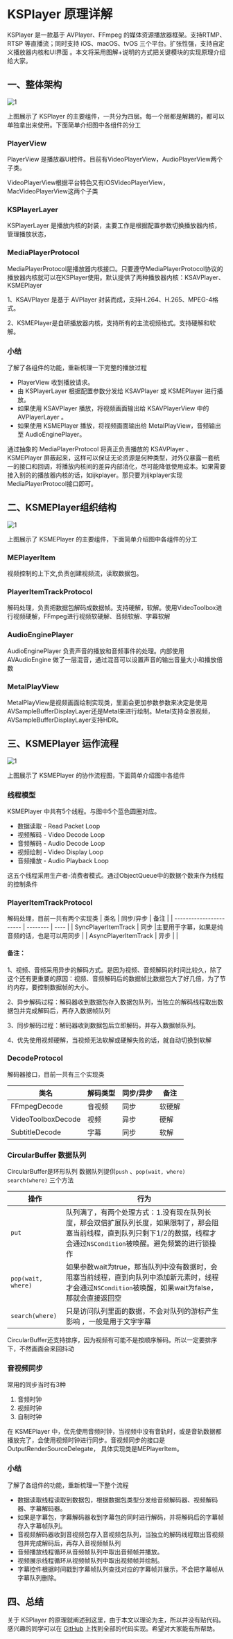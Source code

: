 # KSPlayer 原理详解

KSPlayer 是一款基于 AVPlayer、FFmpeg 的媒体资源播放器框架。支持RTMP、RTSP 等直播流；同时支持 iOS、macOS、tvOS 三个平台。扩张性强，支持自定义播放器内核和UI界面 。本文将采用图解+说明的方式把关键模块的实现原理介绍给大家。


## 一、整体架构

![1](https://github.com/kingslay/KSPlayer/raw/develop/Documents/1.png)

上图展示了 KSPlayer 的主要组件，一共分为四层。每一个层都是解耦的，都可以单独拿出来使用。下面简单介绍图中各组件的分工

### PlayerView

PlayerView 是播放器UI控件。目前有VideoPlayerView，AudioPlayerView两个子类。

VideoPlayerView根据平台特色又有IOSVideoPlayerView，MacVideoPlayerView这两个子类

### KSPlayerLayer 

KSPlayerLayer 是播放内核的封装，主要工作是根据配置参数切换播放器内核，管理播放状态，

### MediaPlayerProtocol

MediaPlayerProtocol是播放器内核接口。只要遵守MediaPlayerProtocol协议的播放器内核就可以在KSPlayer使用。默认提供了两种播放器内核：KSAVPlayer、KSMEPlayer

1、KSAVPlayer 是基于 AVPlayer 封装而成，支持H.264、H.265、MPEG-4格式。

2、KSMEPlayer是自研播放器内核，支持所有的主流视频格式。支持硬解和软解。 

### 小结

了解了各组件的功能，重新梳理一下完整的播放过程

- PlayerView 收到播放请求。
- 由 KSPlayerLayer 根据配置参数分发给 KSAVPlayer 或 KSMEPlayer 进行播放。
- 如果使用 KSAVPlayer 播放，将视频画面输出给 KSAVPlayerView 中的 AVPlayerLayer 。
- 如果使用 KSMEPlayer 播放，将视频画面输出给 MetalPlayView，音频输出至 AudioEnginePlayer。

通过抽象的 MediaPlayerProtocol  将真正负责播放的 KSAVPlayer 、 KSMEPlayer 屏蔽起来，这样可以保证无论资源是何种类型，对外仅暴露一套统一的接口和回调，将播放内核间的差异内部消化，尽可能降低使用成本。如果需要接入别的的播放器内核的话，如ijkplayer。那只要为ijkplayer实现MediaPlayerProtocol接口即可。

## 二、KSMEPlayer组织结构

![1](https://github.com/kingslay/KSPlayer/raw/develop/Documents/2.png)

上图展示了 KSMEPlayer 的主要组件，下面简单介绍图中各组件的分工

### MEPlayerItem

视频控制的上下文,负责创建视频流，读取数据包。

### PlayerItemTrackProtocol 

解码处理，负责把数据包解码成数据帧。支持硬解，软解。使用VideoToolbox进行视频硬解，FFmpeg进行视频软硬解、音频软解、字幕软解

### AudioEnginePlayer

AudioEnginePlayer 负责声音的播放和音频事件的处理。内部使用 AVAudioEngine 做了一层混音，通过混音可以设置声音的输出音量大小和播放倍数

### MetalPlayView

 MetalPlayView是视频画面绘制实现类，里面会更加参数参数来决定是使用AVSampleBufferDisplayLayer还是Metal来进行绘制。Metal支持全景视频，AVSampleBufferDisplayLayer支持HDR。

## 三、KSMEPlayer 运作流程

![1](https://github.com/kingslay/KSPlayer/raw/develop/Documents/3.png)

上图展示了 KSMEPlayer 的协作流程图，下面简单介绍图中各组件

### 线程模型

KSMEPlayer 中共有5个线程。与图中5个蓝色圆圈对应。

- 数据读取 - Read Packet Loop
- 视频解码 - Video Decode Loop
- 音频解码 - Audio Decode Loop
- 视频绘制 - Video Display Loop
- 音频播放 - Audio Playback Loop

这五个线程采用生产者-消费者模式。通过ObjectQueue中的数据个数来作为线程的控制条件

### PlayerItemTrackProtocol

解码处理，目前一共有两个实现类
| 类名                    | 同步/异步 | 备注 |
| ----------------------- | -------- | ---- |
| SyncPlayerItemTrack     |   同步      |主要用于字幕，如果是纯音频的话，也是可以用同步 |
| AsyncPlayerItemTrack     | 异步      |  |


#### 备注：

1、视频、音频采用异步的解码方式。是因为视频、音频解码的时间比较久，除了这个还有更重要的原因：视频、音频解码后的数据帧比数据包大了好几倍，为了节约内存，要控制数据帧的大小。

2、异步解码过程：解码器收到数据包存入数据包队列，当独立的解码线程取出数据包并完成解码后，再存入数据帧队列 

3、同步解码过程：解码器收到数据包后立即解码，并存入数据帧队列。

4、优先使用视频硬解，当视频无法软解或硬解失败的话，就自动切换到软解

### DecodeProtocol 

解码器接口，目前一共有三个实现类

| 类名                    | 解码类型 | 同步/异步 | 备注 |
| ----------------------- | -------- | --------- | ---- |
| FFmpegDecode     | 音视频     | 同步      | 软硬解 |
| VideoToolboxDecode    | 视频     | 异步      | 硬解 |
| SubtitleDecode | 字幕     | 同步      | 软解 |

### CircularBuffer 数据队列

 CircularBuffer是环形队列
数据队列提供`push` 、`pop(wait, where)` `search(where)` 三个方法


| 操作             | 行为                                                         |
| ---------------- | ------------------------------------------------------------ |
| `put`  | 队列满了，有两个处理方式：1.没有现在队列长度，那会双倍扩展队列长度，如果限制了，那会阻塞当前线程，直到队列只剩下1/2的数据，线程才会通过`NSCondition`被唤醒。避免频繁的进行锁操作 |
| `pop(wait, where)`  | 如果参数wait为true，那当队列中没有数据时，会阻塞当前线程，直到向队列中添加新元素时，线程才会通过`NSCondition`被唤醒，如果wait为false，那就会直接返回空 |
| `search(where)` | 只是访问队列里面的数据，不会对队列的游标产生影响 ，一般是用于文字字幕                          |

CircularBuffer还支持排序，因为视频有可能不是按顺序解码。所以一定要排序下，不然画面会来回抖动

### 音视频同步

常用的同步当时有3种

1. 音频时钟
2. 视频时钟
3. 自制时钟

在 KSMEPlayer 中，优先使用音频时钟，当视频中没有音轨时，或是音轨数据都播放完了，会使用视频时钟进行同步。音视频同步的接口是OutputRenderSourceDelegate， 具体实现类是MEPlayerItem。

### 小结

了解了各组件的功能，重新梳理一下整个流程

- 数据读取线程读取到数据包，根据数据包类型分发给音频解码器、视频解码器、字幕解码器。
- 如果是字幕包，字幕解码器收到字幕包的同时进行解码，并将解码后的字幕帧存入字幕帧队列。
- 音视频解码器收到音视频包存入音视频包队列，当独立的解码线程取出音视频包并完成解码后，再存入音视频帧队列 
- 音频播放线程循环从音频帧队列中取出音频帧并播放。
- 视频展示线程循环从视频帧队列中取出视频帧并绘制。
- 字幕控件根据时间戳到字幕帧队列查找对应的字幕帧并展示，不会把字幕帧从字幕队列删除。

## 四、总结

关于 KSPlayer 的原理就阐述到这里，由于本文以理论为主，所以并没有贴代码。感兴趣的同学可以在 [GitHub](https://github.com/kingslay/KSPlayer.git) 上找到全部的代码实现。希望对大家能有所帮助。
